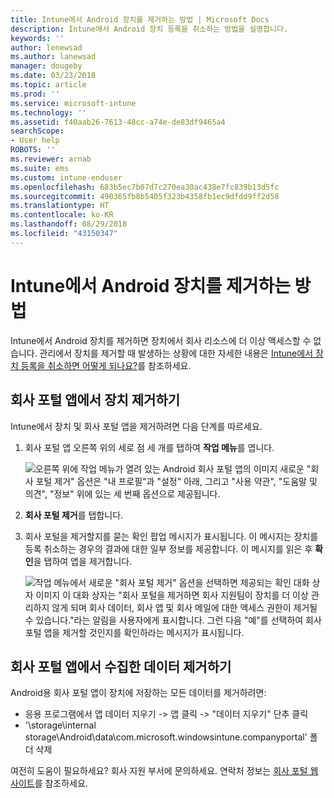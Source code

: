 ```yaml
---
title: Intune에서 Android 장치를 제거하는 방법 | Microsoft Docs
description: Intune에서 Android 장치 등록을 취소하는 방법을 설명합니다.
keywords: ''
author: lenewsad
ms.author: lanewsad
manager: dougeby
ms.date: 03/23/2018
ms.topic: article
ms.prod: ''
ms.service: microsoft-intune
ms.technology: ''
ms.assetid: f40aab26-7613-48cc-a74e-de83df9465a4
searchScope:
- User help
ROBOTS: ''
ms.reviewer: arnab
ms.suite: ems
ms.custom: intune-enduser
ms.openlocfilehash: 683b5ec7b07d7c270ea30ac438e7fc839b13d5fc
ms.sourcegitcommit: 490365fb8b5405f323b4358fb1ec9dfdd9ff2d58
ms.translationtype: HT
ms.contentlocale: ko-KR
ms.lasthandoff: 08/29/2018
ms.locfileid: "43150347"
---
```

# <a name="how-to-remove-your-android-device-from-intune"></a>Intune에서 Android 장치를 제거하는 방법

Intune에서 Android 장치를 제거하면 장치에서 회사 리소스에 더 이상 액세스할 수 없습니다.  관리에서 장치를 제거할 때 발생하는 상황에 대한 자세한 내용은 [Intune에서 장치 등록을 취소하면 어떻게 되나요?](what-happens-if-you-unenroll-your-device-from-intune-android.md)를 참조하세요.

## <a name="removing-the-device-from-the-company-portal-app"></a>회사 포털 앱에서 장치 제거하기

Intune에서 장치 및 회사 포털 앱을 제거하려면 다음 단계를 따르세요.

1. 회사 포털 앱 오른쪽 위의 세로 점 세 개를 탭하여 **작업 메뉴**를 엽니다.

   ![오른쪽 위에 작업 메뉴가 열려 있는 Android 회사 포털 앱의 이미지 새로운 "회사 포털 제거" 옵션은 "내 프로필"과 "설정" 아래, 그리고 "사용 약관", "도움말 및 의견", "정보" 위에 있는 세 번째 옵션으로 제공됩니다.](./media/android_remove_cp_menu_action_after_1705.png)

2. **회사 포털 제거**를 탭합니다.

3. 회사 포털을 제거할지를 묻는 확인 팝업 메시지가 표시됩니다. 이 메시지는 장치를 등록 취소하는 경우의 결과에 대한 일부 정보를 제공합니다. 이 메시지를 읽은 후 **확인**을 탭하여 앱을 제거합니다.

   ![작업 메뉴에서 새로운 "회사 포털 제거" 옵션을 선택하면 제공되는 확인 대화 상자 이미지 이 대화 상자는 "회사 포털을 제거하면 회사 지원팀이 장치를 더 이상 관리하지 않게 되며 회사 데이터, 회사 앱 및 회사 메일에 대한 액세스 권한이 제거될 수 있습니다."라는 알림을 사용자에게 표시합니다. 그런 다음 "예"를 선택하여 회사 포털 앱을 제거할 것인지를 확인하라는 메시지가 표시됩니다.](./media/android_remove_cp_menu_confirmation_after_1705.png)

## <a name="removing-data-collected-by-the-company-portal-app"></a>회사 포털 앱에서 수집한 데이터 제거하기

Android용 회사 포털 앱이 장치에 저장하는 모든 데이터를 제거하려면:

-   응용 프로그램에서 앱 데이터 지우기 -> 앱 클릭 -> "데이터 지우기" 단추 클릭
-   '\storage\internal storage\Android\data\com.microsoft.windowsintune.companyportal' 폴더 삭제

여전히 도움이 필요하세요? 회사 지원 부서에 문의하세요. 연락처 정보는 [회사 포털 웹 사이트](https://go.microsoft.com/fwlink/?linkid=2010980)를 참조하세요.
